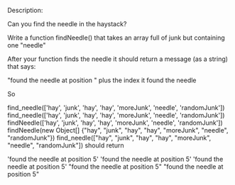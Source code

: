 Description:

Can you find the needle in the haystack?

Write a function findNeedle() that takes an array full of junk but containing one "needle"

After your function finds the needle it should return a message (as a string) that says:

"found the needle at position " plus the index it found the needle

So

find_needle(['hay', 'junk', 'hay', 'hay', 'moreJunk', 'needle', 'randomJunk'])
find_needle(['hay', 'junk', 'hay', 'hay', 'moreJunk', 'needle', 'randomJunk'])
findNeedle(['hay', 'junk', 'hay', 'hay', 'moreJunk', 'needle', 'randomJunk'])
findNeedle(new Object[] {"hay", "junk", "hay", "hay", "moreJunk", "needle", "randomJunk"})
find_needle(["hay", "junk", "hay", "hay", "moreJunk", "needle", "randomJunk"])
should return

'found the needle at position 5'
'found the needle at position 5'
'found the needle at position 5'
"found the needle at position 5"
"found the needle at position 5"